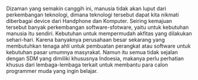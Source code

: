 Dizaman yang semakin canggih ini, manusia tidak akan luput dari perkembangan teknologi, dimana teknologi tersebut dapat kita nikmati diberbagai device dari Handphone dan Komputer. Seiring kemajuan tersebut banyak perkembangan software-sfotware, yaitu untuk kebutuhan manusia itu sendiri. Kebutuhan untuk mempermudah akfitas yang dilakukan sehari-hari. Karena banyaknya perusahaan besar sekarang yang membutuhkan tenaga ahli untuk pembuatan perangkat atau software untuk kebutuhan pasar umumnya masyrakat. Namun itu semua tidak sejalan dengan SDM yang dimiliki khususnya Indoesia, makanya perlu perhatian khusus dari lembaga-lembaga terkait untuk membantu para calon programmer muda yang ingin belajar.
